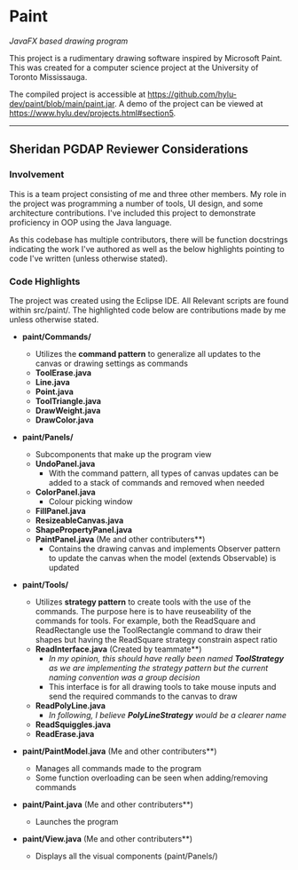 # Paint

_JavaFX based drawing program_

This project is a rudimentary drawing software inspired by Microsoft Paint. This was created for a computer science project at the University of Toronto Mississauga.

The compiled project is accessible at https://github.com/hylu-dev/paint/blob/main/paint.jar. A demo of the project can be viewed at https://www.hylu.dev/projects.html#section5.

---

## Sheridan PGDAP Reviewer Considerations

### Involvement

This is a team project consisting of me and three other members. My role in the project was programming a number of tools, UI design, and some architecture contributions. I've included this project to demonstrate proficiency in OOP using the Java language.

As this codebase has multiple contributors, there will be function docstrings indicating the work I've authored as well as the below highlights pointing to code I've written (unless otherwise stated).

### Code Highlights

The project was created using the Eclipse IDE. All Relevant scripts are found within src/paint/. The highlighted code below are contributions made by me unless otherwise stated.

- **paint/Commands/**
  - Utilizes the **command pattern** to generalize all updates to the canvas or drawing settings as commands
  - **ToolErase.java**
  - **Line.java**
  - **Point.java**
  - **ToolTriangle.java**
  - **DrawWeight.java**
  - **DrawColor.java**

- **paint/Panels/**
  - Subcomponents that make up the program view
  - **UndoPanel.java**
    - With the command pattern, all types of canvas updates can be added to a stack of commands and removed when needed
  - **ColorPanel.java**
    - Colour picking window
  - **FillPanel.java**
  - **ResizeableCanvas.java**
  - **ShapePropertyPanel.java**
  - **PaintPanel.java** (Me and other contributers**)
    - Contains the drawing canvas and implements Observer pattern to update the canvas when the model (extends Observable) is updated

- **paint/Tools/**
  - Utilizes **strategy pattern** to create tools with the use of the commands. The purpose here is to have reuseability of the commands for tools. For example, both the ReadSquare and ReadRectangle use the ToolRectangle command to draw their shapes but having the ReadSquare strategy constrain aspect ratio
  - **ReadInterface.java** (Created by teammate**)
    - _In my opinion, this should have really been named **ToolStrategy** as we are implementing the strategy pattern but the current naming convention was a group decision_
    - This interface is for all drawing tools to take mouse inputs and send the required commands to the canvas to draw
  - **ReadPolyLine.java** 
    - _In following, I believe **PolyLineStrategy** would be a clearer name_
  - **ReadSquiggles.java**
  - **ReadErase.java**

- **paint/PaintModel.java** (Me and other contributers**)
  - Manages all commands made to the program
  - Some function overloading can be seen when adding/removing commands
- **paint/Paint.java** (Me and other contributers**)
  - Launches the program 
- **paint/View.java** (Me and other contributers**)
  - Displays all the visual components (paint/Panels/)
